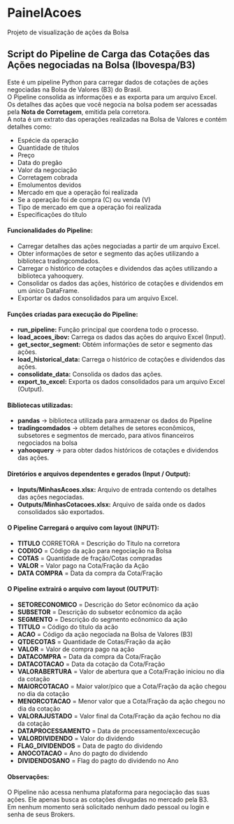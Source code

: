 # PainelAcoes
Projeto de visualização de ações da Bolsa

## **Script do Pipeline de Carga das Cotações das Ações negociadas na Bolsa (Ibovespa/B3)**

Este é um pipeline Python para carregar dados de cotações de ações negociadas na Bolsa de Valores (B3) do Brasil. \
O Pipeline consolida as informações e as exporta para um arquivo Excel. \
Os detalhes das ações que você negocia na bolsa podem ser acessadas pela **Nota de Corretagem**, emitida pela corretora.\
A nota é um extrato das operações realizadas na Bolsa de Valores e contém detalhes como: 
* Espécie da operação
* Quantidade de títulos
* Preço
* Data do pregão
* Valor da negociação
* Corretagem cobrada
* Emolumentos devidos
* Mercado em que a operação foi realizada
* Se a operação foi de compra (C) ou venda (V)
* Tipo de mercado em que a operação foi realizada
* Especificações do título 


#### **Funcionalidades do Pipeline:** 
* Carregar detalhes das ações negociadas a partir de um arquivo Excel.
* Obter informações de setor e segmento das ações utilizando a biblioteca tradingcomdados.
* Carregar o histórico de cotações e dividendos das ações utilizando a biblioteca yahooquery.
* Consolidar os dados das ações, histórico de cotações e dividendos em um único DataFrame.
* Exportar os dados consolidados para um arquivo Excel.


#### **Funções criadas para execução do Pipeline:**
* **run_pipeline:**             Função principal que coordena todo o processo.
* **load_acoes_ibov:**          Carrega os dados das ações do arquivo Excel (Input).
* **get_sector_segment:**       Obtém informações de setor e segmento das ações.
* **load_historical_data:**     Carrega o histórico de cotações e dividendos das ações.
* **consolidate_data:**         Consolida os dados das ações.
* **export_to_excel:**          Exporta os dados consolidados para um arquivo Excel (Output).

#### **Bibliotecas utilizadas:**
* **pandas** -> biblioteca utilizada para armazenar os dados do Pipeline
* **tradingcomdados** -> obtem detalhes de setores econômicos, subsetores e segmentos de mercado, para ativos financeiros negociados na bolsa
* **yahooquery** -> para obter dados históricos de cotações e dividendos das ações.

#### **Diretórios e arquivos dependentes e gerados (Input / Output):**
* **Inputs/MinhasAcoes.xlsx:** Arquivo de entrada contendo os detalhes das ações negociadas.
* **Outputs/MinhasCotacoes.xlsx:** Arquivo de saída onde os dados consolidados são exportados.

#### **O Pipeline Carregará o arquivo com layout (INPUT):**
* **TITULO** CORRETORA = Descrição do Titulo na corretora
* **CODIGO** = Código da ação para negociação na Bolsa
* **COTAS** = Quantidade de fração/Cotas compradas
* **VALOR** = Valor pago na Cota/Fração da Ação
* **DATA COMPRA** = Data da compra da Cota/Fração 

#### **O Pipeline extrairá o arquivo com layout (OUTPUT):**
* **SETORECONOMICO**    = Descrição do Setor ecônomico da ação
* **SUBSETOR**          = Descrição do subsetor ecônomico da ação
* **SEGMENTO**          = Descrição do segmento ecônomico da ação
* **TITULO**            = Código do título da acão
* **ACAO**              = Código da ação negociada na Bolsa de Valores (B3)
* **QTDECOTAS**         = Quantidade de Cotas/Fração da ação
* **VALOR**             = Valor de compra pago na ação
* **DATACOMPRA**        = Data da compra da Cota/Fração
* **DATACOTACAO**       = Data da cotação da Cota/Fração
* **VALORABERTURA**     = Valor de abertura que a Cota/Fração iniciou no dia da cotação
* **MAIORCOTACAO**      = Maior valor/pico que a Cota/Fração da ação chegou no dia da cotação
* **MENORCOTACAO**      = Menor valor que a Cota/Fração da ação chegou no dia da cotação
* **VALORAJUSTADO**     = Valor final da Cota/Fração da ação fechou no dia da cotação
* **DATAPROCESSAMENTO** = Data de processamento/excecução
* **VALORDIVIDENDO**    = Valor do dividendo 
* **FLAG_DIVIDENDOS**   = Data de pagto do dividendo
* **ANOCOTACAO**   = Ano do pagto do dividendo
* **DIVIDENDOSANO**   = Flag do pagto do dividendo no Ano

#### **Observações:** 

O Pipeline não acessa nenhuma plataforma para negociação das suas ações. Ele apenas busca as cotações divugadas no mercado pela B3. \
Em nenhum momento será solicitado nenhum dado pessoal ou login e senha de seus Brokers.

